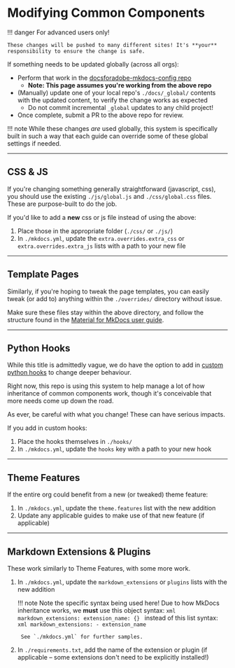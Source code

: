 # Modifying Common Components

!!! danger
    For advanced users only!

    These changes will be pushed to many different sites! It's **your** responsibility to ensure the change is safe.

If something needs to be updated globally (across all orgs):

- Perform that work in the [docsforadobe-mkdocs-config repo](https://github.com/docsforadobe/docsforadobe-mkdocs-config)
    - **Note: This page assumes you're working from the above repo**
- (Manually) update one of your local repo's `./docs/_global/` contents with the updated content, to verify the change works as expected
    - Do not commit incremental `_global` updates to any child project!
- Once complete, submit a PR to the above repo for review.

!!! note
    While these changes *are* used globally, this system is specifically built in such a way that each guide can override some of these global settings if needed.

---

## CSS & JS

If you're changing something generally straightforward (javascript, css), you should use the existing `./js/global.js` and `./css/global.css` files. These are purpose-built to do the job.

If you'd like to add a **new** css or js file instead of using the above:

1. Place those in the appropriate folder (`./css/` or `./js/`)
2. In `./mkdocs.yml`, update the `extra.overrides.extra_css` or `extra.overrides.extra_js` lists with a path to your new file

---

## Template Pages

Similarly, if you're hoping to tweak the page templates, you can easily tweak (or add to) anything within the `./overrides/` directory without issue.

Make sure these files stay within the above directory, and follow the structure found in the [Material for MkDocs user guide](https://squidfunk.github.io/mkdocs-material/customization/).

---

## Python Hooks

While this title is admittedly vague, we do have the option to add in [custom python hooks](https://www.mkdocs.org/user-guide/configuration/#hooks) to change deeper behaviour.

Right now, this repo is using this system to help manage a lot of how inheritance of common components work, though it's conceivable that more needs come up down the road.

As ever, be careful with what you change! These can have serious impacts.

If you add in custom hooks:

1. Place the hooks themselves in `./hooks/`
2. In `./mkdocs.yml`, update the `hooks` key with a path to your new hook

---

## Theme Features

If the entire org could benefit from a new (or tweaked) theme feature:

1. In `./mkdocs.yml`, update the `theme.features` list with the new addition
2. Update any applicable guides to make use of that new feature (if applicable)

---

## Markdown Extensions & Plugins

These work similarly to Theme Features, with some more work.

1. In `./mkdocs.yml`, update the `markdown_extensions` or `plugins` lists with the new addition

    !!! note
        Note the specific syntax being used here! Due to how MkDocs inheritance works, we **must** use this object syntax:
        ```xml
        markdown_extensions:
            extension_name: {}
        ```
        instead of this list syntax:
        ```xml
        markdown_extensions:
            - extension_name
        ```

        See `./mkdocs.yml` for further samples.

2. In `./requirements.txt`, add the name of the extension or plugin (if applicable – some extensions don't need to be explicitly installed!)
